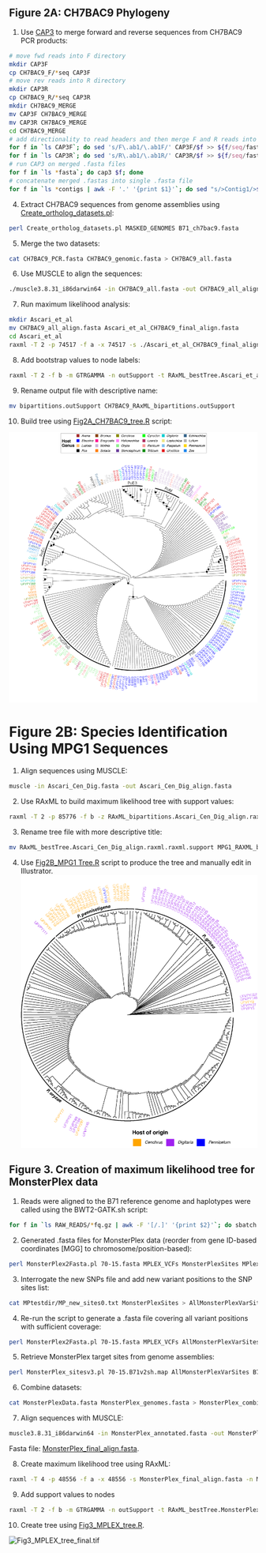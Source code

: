 ## Figure 2A: CH7BAC9 Phylogeny

1. Use [CAP3](https://doua.prabi.fr/software/cap3) to merge forward and reverse sequences from CH7BAC9 PCR products:
```bash
# move fwd reads into F directory
mkdir CAP3F
cp CH7BAC9_F/*seq CAP3F
# move rev reads into R directory
mkdir CAP3R
cp CH7BAC9_R/*seq CAP3R
mkdir CH7BAC9_MERGE
mv CAP3F CH7BAC9_MERGE
mv CAP3R CH7BAC9_MERGE
cd CH7BAC9_MERGE
# add directionality to read headers and then merge F and R reads into individual .fasta files
for f in `ls CAP3F`; do sed 's/F\.ab1/\.ab1F/' CAP3F/$f >> ${f/seq/fasta}; done
for f in `ls CAP3R`; do sed 's/R\.ab1/\.ab1R/' CAP3R/$f >> ${f/seq/fasta}; done
# run CAP3 on merged .fasta files
for f in `ls *fasta`; do cap3 $f; done
# concatenate merged .fastas into single .fasta file
for f in `ls *contigs | awk -F '.' '{print $1}'`; do sed "s/>Contig1/>$f/" $f*contigs >> CH7BAC9_PCR.fasta; done
```
4. Extract CH7BAC9 sequences from genome assemblies using [Create_ortholog_datasets.pl](/Ascari_et_al/scripts/Create_ortholog_datasets.pl):
```bash
perl Create_ortholog_datasets.pl MASKED_GENOMES B71_ch7bac9.fasta
```
5. Merge the two datasets:
```bash
cat CH7BAC9_PCR.fasta CH7BAC9_genomic.fasta > CH7BAC9_all.fasta
```
6. Use MUSCLE to align the sequences:
```bash
./muscle3.8.31_i86darwin64 -in CH7BAC9_all.fasta -out CH7BAC9_all_align.fasta
```
7. Run maximum likelihood analysis:
```bash
mkdir Ascari_et_al
mv CH7BAC9_all_align.fasta Ascari_et_al_CH7BAC9_final_align.fasta
cd Ascari_et_al
raxml -T 2 -p 74517 -f a -x 74517 -s ./Ascari_et_al_CH7BAC9_final_align.fasta -n Ascari_et_al_CH7BAC9_final_align.raxml -m GTRGAMMA -# 1000 
```
8. Add bootstrap values to node labels:
```bash
raxml -T 2 -f b -m GTRGAMMA -n outSupport -t RAxML_bestTree.Ascari_et_al_CH7BAC9_final_align.raxml -z RAxML_bootstrap.Ascari_et_al_CH7BAC9_final_align.raxml
```
9. Rename output file with descriptive name:
```bash
mv bipartitions.outSupport CH7BAC9_RAxML_bipartitions.outSupport
```
10. Build tree using [Fig2A_CH7BAC9_tree.R](/Ascari_et_al/Fig2/Fig2A_CH7BAC9_tree.R) script:

![Fig2A_CH7BAC9.png](/Ascari_et_al/Fig2/Fig2A_CH7BAC9_tree.png)

# Figure 2B: Species Identification Using MPG1 Sequences

1. Align sequences using MUSCLE:
```bash
muscle -in Ascari_Cen_Dig.fasta -out Ascari_Cen_Dig_align.fasta
```
2. Use RAxML to build maximum likelihood tree with support values:
```bash
raxml -T 2 -p 85776 -f b -z RAxML_bipartitions.Ascari_Cen_Dig_align.raxml -t RAxML_bestTree.Ascari_Cen_Dig_align.raxml -s ./Ascari_Cen_Dig_align.fasta -m GTRGAMMA -n support 
```
3. Rename tree file with more descriptive title:
```bash
mv RAxML_bestTree.Ascari_Cen_Dig_align.raxml.raxml.support MPG1_RAXML_bestTree.support
```
4. Use [Fig2B_MPG1 Tree.R](/Ascari_et_al/scripts/Fig2B_MPG1_tree.R) script to produce the tree and manually edit in Illustrator.
![/Fig2B](/Ascari_et_al/Fig2/Fig2B_MPG1_tree.png)

## Figure 3. Creation of maximum likelihood tree for MonsterPlex data

1. Reads were aligned to the B71 reference genome and haplotypes were called using the BWT2-GATK.sh script:
```bash
for f in `ls RAW_READS/*fq.gz | awk -F '[/.]' '{print $2}'`; do sbatch $script/BWT2-GATK.sh 70-15.fasta RAW_READS $f; done
```
2. Generated .fasta files for MonsterPlex data (reorder from gene ID-based coordinates [MGG] to chromosome/position-based):
```bash
perl MonsterPlex2Fasta.pl 70-15.fasta MPLEX_VCFs MonsterPlexSites MPlexGenotypes
```
3. Interrogate the new SNPs file and add new variant positions to the SNP sites list:
```bash
cat MPtestdir/MP_new_sites0.txt MonsterPlexSites > AllMonsterPlexVarSites
```
4. Re-run the script to generate a .fasta file covering all variant positions with sufficient coverage:
```bash
perl MonsterPlex2Fasta.pl 70-15.fasta MPLEX_VCFs AllMonsterPlexVarSites MPlexGenotypes
```
5. Retrieve MonsterPlex target sites from genome assemblies:
```bash
perl MonsterPlex_sitesv3.pl 70-15.B71v2sh.map AllMonsterPlexVarSites B71v2sh_SNPs > MonsterPlex_genomes.fasta
```
6. Combine datasets:
```bash
cat MonsterPlexData.fasta MonsterPlex_genomes.fasta > MonsterPlex_combined.fasta
```
7. Align sequences with MUSCLE:
```bash
muscle3.8.31_i86darwin64 -in MonsterPlex_annotated.fasta -out MonsterPlex_final_align.fasta
```
Fasta file: [MonsterPlex_final_align.fasta](/Ascari_et_al/data/MonsterPlex_final_align.fasta).

8. Create maximum likelihood tree using RAxML:
```bash
raxml -T 4 -p 48556 -f a -x 48556 -s MonsterPlex_final_align.fasta -n MonsterPlex_final_align.raxml -m GTRGAMMA -# 100
```
9. Add support values to nodes
```bash
raxml -T 2 -f b -m GTRGAMMA -n outSupport -t RAxML_bestTree.MonsterPlex_final_align.raxml -z RAxML_bootstrap.MonsterPlex_final_align.raxml
```
10. Create tree using [Fig3_MPLEX_tree.R](/Ascari_et_al/scripts/Fig3_MPLEX_tree.R).

![Fig3_MPLEX_tree_final.tif](/Ascari_et_al/Fig3/Fig3_PLEX_tree_final.tif)
